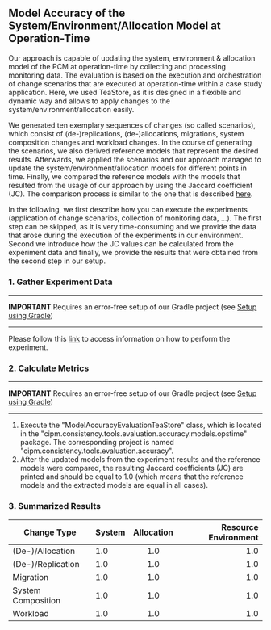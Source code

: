 ## Model Accuracy of the System/Environment/Allocation Model at Operation-Time
Our approach is capable of updating the system, environment & allocation model of the PCM at operation-time by collecting and processing monitoring data. The evaluation is based on the execution and orchestration of change scenarios that are executed at operation-time within a case study application. Here, we used TeaStore, as it is designed in a flexible and dynamic way and allows to apply changes to the system/environment/allocation easily.

We generated ten exemplary sequences of changes (so called scenarios), which consist of (de-)replications, (de-)allocations, migrations, system composition changes and workload changes. In the course of generating the scenarios, we also derived reference models that represent the desired results. Afterwards, we applied the scenarios and our approach managed to update the system/environment/allocation models for different points in time. Finally, we compared the reference models with the models that resulted from the usage of our approach by using the Jaccard coefficient (JC). The comparison process is similar to the one that is described [here](https://github.com/CIPM-tools/CIPM-Pipeline/blob/master/cipm.consistency.root/cipm.consistency.tools.evaluation.accuracy/readmes/README-MODEL-ACC-DT.md).

In the following, we first describe how you can execute the experiments (application of change scenarios, collection of monitoring data, ...). The first step can be skipped, as it is very time-consuming and we provide the data that arose during the execution of the experiments in our environment. Second we introduce how the JC values can be calculated from the experiment data and finally, we provide the results that were obtained from the second step in our setup.

### 1. Gather Experiment Data
***
**IMPORTANT**
Requires an error-free setup of our Gradle project (see [Setup using Gradle](https://github.com/CIPM-tools/CIPM-Pipeline/wiki/Setup-using-Gradle))
***

Please follow this [link](https://github.com/CIPM-tools/CIPM-Pipeline/blob/master/cipm.consistency.root/cipm.consistency.tools.evaluation.docker/teastore/README.md) to access information on how to perform the experiment.

### 2. Calculate Metrics
***
**IMPORTANT**
Requires an error-free setup of our Gradle project (see [Setup using Gradle](https://github.com/CIPM-tools/CIPM-Pipeline/wiki/Setup-using-Gradle))
***

1. Execute the "ModelAccuracyEvaluationTeaStore" class, which is located in the "cipm.consistency.tools.evaluation.accuracy.models.opstime" package. The corresponding project is named "cipm.consistency.tools.evaluation.accuracy".
2. After the updated models from the experiment results and the reference models were compared, the resulting Jaccard coefficients (JC) are printed and should be equal to 1.0 (which means that the reference models and the extracted models are equal in all cases).

### 3. Summarized Results

| Change Type | System | Allocation | Resource Environment |
| ----------- |:-------|:----------:|---------------------:|
| (De-)/Allocation | 1.0    | 1.0        |    1.0               |
| (De-)/Replication | 1.0    | 1.0        |     1.0              |
| Migration      | 1.0    | 1.0        |    1.0               |
| System Composition    | 1.0    | 1.0        |     1.0              |
| Workload      | 1.0    | 1.0        |    1.0               |